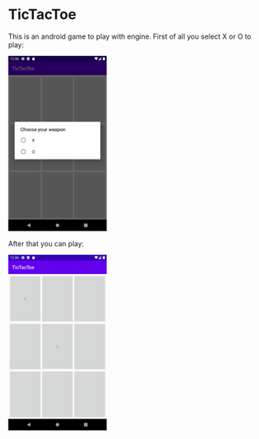 # TicTacToe
This is an android game to play with engine.
First of all you select X or O to play:

<img src="Screenshot_1593723607.png" width="200">

After that you can play:

<img src="Screenshot_1593723613.png" width="200">